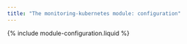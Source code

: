 ```yaml
---
title: "The monitoring-kubernetes module: configuration"
---
```


{% include module-configuration.liquid %}
